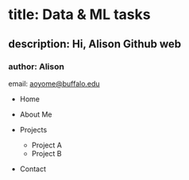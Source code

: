 # title: Data & ML tasks

## description: Hi, Alison Github web

### author: Alison

email: aoyome@buffalo.edu

- Home
- About Me
- Projects
    - Project A
    - Project B

- Contact
